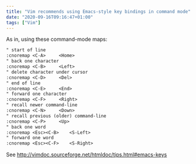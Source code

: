 ```yaml
---
title: "Vim recommends using Emacs-style key bindings in command mode"
date: "2020-09-16T09:16:47+01:00"
tags: ["Vim"]
---
```


As in, using these command-mode maps:

```txt
" start of line
:cnoremap <C-A>		<Home>
" back one character
:cnoremap <C-B>		<Left>
" delete character under cursor
:cnoremap <C-D>		<Del>
" end of line
:cnoremap <C-E>		<End>
" forward one character
:cnoremap <C-F>		<Right>
" recall newer command-line
:cnoremap <C-N>		<Down>
" recall previous (older) command-line
:cnoremap <C-P>		<Up>
" back one word
:cnoremap <Esc><C-B>	<S-Left>
" forward one word
:cnoremap <Esc><C-F>	<S-Right>
```

See http://vimdoc.sourceforge.net/htmldoc/tips.html#emacs-keys
